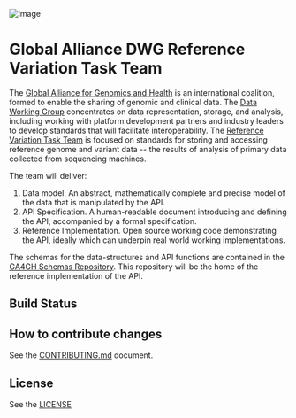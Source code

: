 ![Image](http://genomicsandhealth.org/files/logo_ga.png)

Global Alliance DWG Reference Variation Task Team
=================================================

The [Global Alliance for Genomics and Health](http://genomicsandhealth.org/) is an international coalition, formed to enable the sharing of genomic and clinical data.
The [Data Working Group](http://genomicsandhealth.org/files/public/Priorities%20-%20without%20membership%20DWG_0.pdf) concentrates on data representation, storage, and analysis, including working with platform development partners and industry leaders to develop standards that will facilitate interoperability.
The [Reference Variation Task Team](https://groups.google.com/forum/#!forum/dwgreadtaskteam) is focused on standards for storing and accessing reference genome and variant data -- the results of analysis of primary data collected from sequencing machines.

The team will deliver:
  1. Data model. An abstract, mathematically complete and precise model of the data that is manipulated by the API.
  2. API Specification. A human-readable document introducing and defining the API, accompanied by a formal specification.
  3. Reference Implementation. Open source working code demonstrating the API, ideally which can underpin real world working implementations.
  
  The schemas for the data-structures and API functions are contained in the [GA4GH Schemas Repository](https://github.com/ga4gh/schemas). This repository will be the home of the reference implementation of the API.

## Build Status

## How to contribute changes

See the [CONTRIBUTING.md](CONTRIBUTING.md) document.

## License

See the [LICENSE](LICENSE)
